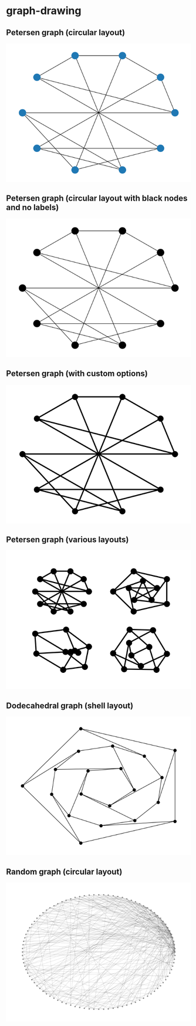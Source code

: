 # graph-drawing

## Petersen graph (circular layout)

![](img/petersen-circular.png)

## Petersen graph (circular layout with black nodes and no labels)

![](img/petersen-circular-black.png)

## Petersen graph (with custom options)

![](img/petersen-circular-options.png)

## Petersen graph (various layouts)

![](img/petersen-various.png)

## Dodecahedral graph (shell layout)

![](img/dodecahedral.png)

## Random graph (circular layout)

![](img/random-circular.png)
